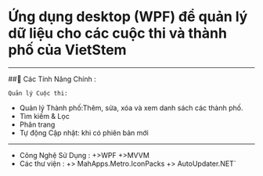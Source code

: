 # Ứng dụng desktop (WPF) để quản lý dữ liệu cho các cuộc thi và thành phố của VietStem
-----------------------------------------------------------------

##🚀 Các Tính Năng Chính :

    Quản lý Cuộc thi:
-  Quản lý Thành phố:Thêm, sửa, xóa và xem danh sách các thành phố.
-  Tìm kiếm & Lọc
- Phân trang 
- Tự động Cập nhật: khi có phiên bản mới 
-----------------------------------------------------------------

- Công Nghệ Sử Dụng :
+>WPF 
+>MVVM 
- Các thư viện : 
+> MahApps.Metro.IconPacks
+> AutoUpdater.NET` 
